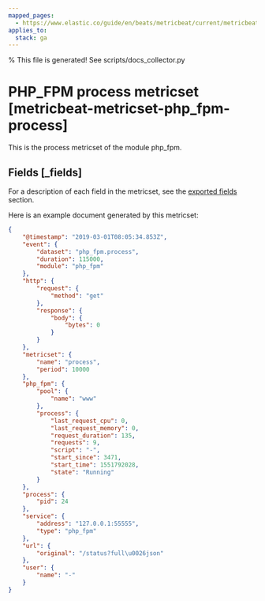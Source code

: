 ```yaml
---
mapped_pages:
  - https://www.elastic.co/guide/en/beats/metricbeat/current/metricbeat-metricset-php_fpm-process.html
applies_to:
  stack: ga
---
```


% This file is generated! See scripts/docs_collector.py

# PHP_FPM process metricset [metricbeat-metricset-php_fpm-process]

This is the process metricset of the module php_fpm.

## Fields [_fields]

For a description of each field in the metricset, see the [exported fields](/reference/metricbeat/exported-fields-php_fpm.md) section.

Here is an example document generated by this metricset:

```json
{
    "@timestamp": "2019-03-01T08:05:34.853Z",
    "event": {
        "dataset": "php_fpm.process",
        "duration": 115000,
        "module": "php_fpm"
    },
    "http": {
        "request": {
            "method": "get"
        },
        "response": {
            "body": {
                "bytes": 0
            }
        }
    },
    "metricset": {
        "name": "process",
        "period": 10000
    },
    "php_fpm": {
        "pool": {
            "name": "www"
        },
        "process": {
            "last_request_cpu": 0,
            "last_request_memory": 0,
            "request_duration": 135,
            "requests": 9,
            "script": "-",
            "start_since": 3471,
            "start_time": 1551792028,
            "state": "Running"
        }
    },
    "process": {
        "pid": 24
    },
    "service": {
        "address": "127.0.0.1:55555",
        "type": "php_fpm"
    },
    "url": {
        "original": "/status?full\u0026json"
    },
    "user": {
        "name": "-"
    }
}
```
